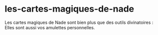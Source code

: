 # les-cartes-magiques-de-nade
 Les cartes magiques de Nade sont bien plus que des outils divinatoires : Elles sont aussi vos amulettes personnelles.
